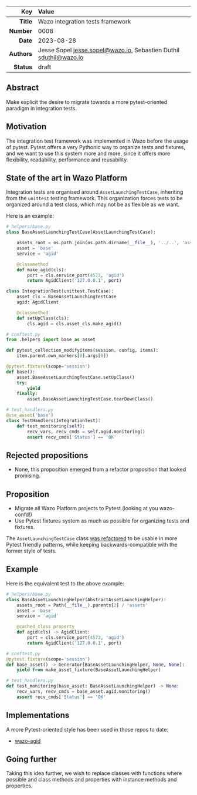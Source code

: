 | Key | Value |
| ---: | :--- |
| **Title** | Wazo integration tests framework |
| **Number** | 0008 |
| **Date** | 2023-08-28 |
| **Authors** | Jesse Sopel <jesse.sopel@wazo.io>, Sebastien Duthil <sduthil@wazo.io> |
| **Status** | draft |

## Abstract

Make explicit the desire to migrate towards a more pytest-oriented paradigm in
integration tests.

## Motivation

The integration test framework was implemented in Wazo before the usage of
pytest. Pytest offers a very Pythonic way to organize tests and fixtures, and we
want to use this system more and more, since it offers more flexibility,
readability, performance and reusability.

## State of the art in Wazo Platform

Integration tests are organised around `AssetLaunchingTestCase`, inheriting from
the `unittest` testing framework. This organization forces tests to be organized
around a test class, which may not be as flexible as we want.

Here is an example:

```python
# helpers/base.py
class BaseAssetLaunchingTestCase(AssetLaunchingTestCase):

    assets_root = os.path.join(os.path.dirname(__file__), '../..', 'assets')
    asset = 'base'
    service = 'agid'

    @classmethod
    def make_agid(cls):
        port = cls.service_port(4573, 'agid')
        return AgidClient('127.0.0.1', port)

class IntegrationTest(unittest.TestCase):
    asset_cls = BaseAssetLaunchingTestCase
    agid: AgidClient

    @classmethod
    def setUpClass(cls):
        cls.agid = cls.asset_cls.make_agid()

# conftest.py
from .helpers import base as asset

def pytest_collection_modifyitems(session, config, items):
    item.parent.own_markers[0].args[0])

@pytest.fixture(scope='session')
def base():
    asset.BaseAssetLaunchingTestCase.setUpClass()
    try:
        yield
    finally:
        asset.BaseAssetLaunchingTestCase.tearDownClass()

# test_handlers.py
@use_asset('base')
class TestHandlers(IntegrationTest):
    def test_monitoring(self):
        recv_vars, recv_cmds = self.agid.monitoring()
        assert recv_cmds['Status'] == 'OK'
```

## Rejected propositions

* None, this proposition emerged from a refactor proposition that looked promising.

## Proposition

* Migrate all Wazo Platform projects to Pytest (looking at you wazo-confd!)
* Use Pytest fixtures system as much as possible for organizing tests and fixtures.

The `AssetLaunchingTestCase` class [was
refactored](https://github.com/wazo-platform/wazo-test-helpers/pull/89) to be
usable in more Pytest friendly patterns, while keeping backwards-compatible with
the former style of tests.

## Example

Here is the equivalent test to the above example:

```python
# helpers/base.py
class BaseAssetLaunchingHelper(AbstractAssetLaunchingHelper):
    assets_root = Path(__file__).parents[2] / 'assets'
    asset = 'base'
    service = 'agid'

    @cached_class_property
    def agid(cls) -> AgidClient:
        port = cls.service_port(4573, 'agid')
        return AgidClient('127.0.0.1', port)

# conftest.py
@pytest.fixture(scope='session')
def base_asset() -> Generator[BaseAssetLaunchingHelper, None, None]:
    yield from make_asset_fixture(BaseAssetLaunchingHelper)

# test_handlers.py
def test_monitoring(base_asset: BaseAssetLaunchingHelper) -> None:
    recv_vars, recv_cmds = base_asset.agid.monitoring()
    assert recv_cmds['Status'] == 'OK'
```

## Implementations

A more Pytest-oriented style has been used in those repos to date:

* [wazo-agid](https://github.com/wazo-platform/wazo-agid/pull/127/files)

## Going further

Taking this idea further, we wish to replace classes with functions where
possible and class methods and properties with instance methods and properties.
